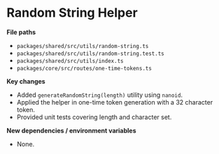 # Random String Helper

**File paths**
- `packages/shared/src/utils/random-string.ts`
- `packages/shared/src/utils/random-string.test.ts`
- `packages/shared/src/utils/index.ts`
- `packages/core/src/routes/one-time-tokens.ts`

**Key changes**
- Added `generateRandomString(length)` utility using `nanoid`.
- Applied the helper in one-time token generation with a 32 character token.
- Provided unit tests covering length and character set.

**New dependencies / environment variables**
- None.
